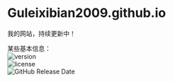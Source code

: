# Guleixibian2009.github.io
我的网站，持续更新中！  

某些基本信息：  
![version](https://img.shields.io/github/v/release/Guleixibian2009/guleixibian2009.github.io)  
![license](https://img.shields.io/github/license/Guleixibian2009/guleixibian2009.github.io)  
![GitHub Release Date](https://img.shields.io/github/release-date/Guleixibian2009/guleixibian2009.github.io)





